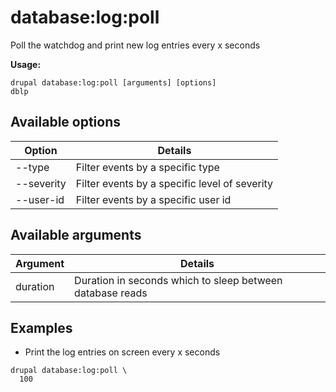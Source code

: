 # database:log:poll
Poll the watchdog and print new log entries every x seconds

**Usage:**
```
drupal database:log:poll [arguments] [options]
dblp
```

## Available options
Option | Details
-------|-------------
--type | Filter events by a specific type
--severity | Filter events by a specific level of severity
--user-id | Filter events by a specific user id

## Available arguments
Argument | Details
---------|-------------
duration | Duration in seconds which to sleep between database reads

## Examples
* Print the log entries on screen every x seconds
```
drupal database:log:poll \
  100
```
